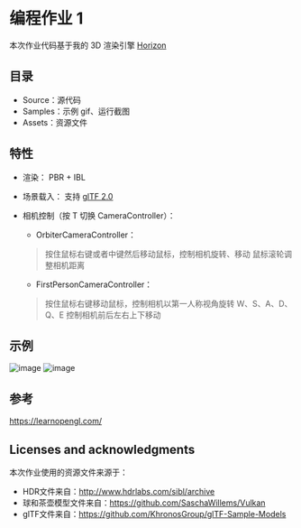 # 编程作业 1
本次作业代码基于我的 3D 渲染引擎 [Horizon](https://github.com/harutemp/Horizon)

## 目录
- Source：源代码
- Samples：示例 gif、运行截图 
- Assets：资源文件

## 特性
* 渲染：
    PBR + IBL
	
* 场景载入：
    支持 [glTF 2.0](https://github.com/KhronosGroup/glTF)
	
* 相机控制（按 T 切换 CameraController）：
    * OrbiterCameraController：
    > 按住鼠标右键或者中键然后移动鼠标，控制相机旋转、移动
    > 鼠标滚轮调整相机距离
    * FirstPersonCameraController：
    > 按住鼠标右键移动鼠标，控制相机以第一人称视角旋转
    > W、S、A、D、Q、E 控制相机前后左右上下移动

## 示例
![image](/Samples/sample_teapot.gif)
![image](/Samples/sample_spheres.gif)

## 参考
https://learnopengl.com/

## Licenses and acknowledgments
本次作业使用的资源文件来源于：
- HDR文件来自：http://www.hdrlabs.com/sibl/archive
- 球和茶壶模型文件来自：https://github.com/SaschaWillems/Vulkan
- glTF文件来自：https://github.com/KhronosGroup/glTF-Sample-Models